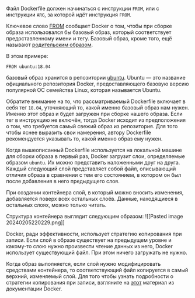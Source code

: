Файл Dockerfile должен начинаться с инструкции `FROM`, или с инструкции `ARG`, за которой идёт инструкция `FROM`.  
  
Ключевое слово [FROM](https://docs.docker.com/engine/reference/builder/#from) сообщает Docker о том, чтобы при сборке образа использовался бы базовый образ, который соответствует предоставленному имени и тегу. Базовый образ, кроме того, ещё называют [родительским образом](https://docs.docker.com/develop/develop-images/baseimages/).  
  
В этом примере:
```
FROM ubuntu:18.04
```
базовый образ хранится в репозитории [ubuntu](https://hub.docker.com/_/ubuntu). Ubuntu — это название официального репозитория Docker, предоставляющего базовую версию популярной ОС семейства Linux, которая называется Ubuntu.  
  
Обратите внимание на то, что рассматриваемый Dockerfile включает в себя тег `18.04`, уточняющий то, какой именно базовый образ нам нужен. Именно этот образ и будет загружен при сборке нашего образа. Если тег в инструкцию не включён, тогда Docker исходит из предположения о том, что требуется самый свежий образ из репозитория. Для того чтобы яснее выразить свои намерения, автору Dockerfile рекомендуется указывать то, какой именно образ ему нужен.  
  
Когда вышеописанный Dockerfile используется на локальной машине для сборки образа в первый раз, Docker загрузит слои, определяемые образом `ubuntu`. Их можно представить наложенными друг на друга. Каждый следующий слой представляет собой файл, описывающий отличия образа в сравнении с тем его состоянием, в котором он был после добавления в него предыдущего слоя.  
  
При создании контейнера слой, в который можно вносить изменения, добавляется поверх всех остальных слоёв. Данные, находящиеся в остальных слоях, можно только читать.

Структура контейнера выглядит следующим образом:
![[Pasted image 20240205220229.png]]

Docker, ради эффективности, использует стратегию копирования при записи. Если слой в образе существует на предыдущем уровне и какому-то слою нужно произвести чтение данных из него, Docker использует существующий файл. При этом ничего загружать не нужно.  
  
Когда образ выполняется, если слой нужно модифицировать средствами контейнера, то соответствующий файл копируется в самый верхний, изменяемый слой. Для того чтобы узнать подробности о стратегии копирования при записи, взгляните на [этот](https://docs.docker.com/v17.09/engine/userguide/storagedriver/imagesandcontainers/) материал из документации Docker.